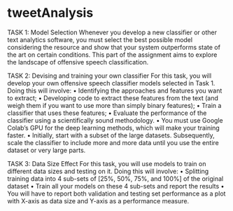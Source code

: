 # tweetAnalysis

TASK 1: Model Selection
Whenever you develop a new classifier or other text analytics software, you must select the best possible model considering the resource and show that your system outperforms state of the art on certain conditions. This part of the assignment aims to explore the landscape of offensive speech classification. 

TASK 2: Devising and training your own classifier
For this task, you will develop your own offensive speech classifier models selected in Task 1. Doing this will involve:
• Identifying the approaches and features you want to extract;
• Developing code to extract these features from the text (and weigh them if you want to use
more than simply binary features);
• Train a classifier that uses these features;
• Evaluate the performance of the classifier using a scientifically sound methodology.
• You must use Google Colab’s GPU for the deep learning methods, which will make your
training faster.
• Initially, start with a subset of the large datasets. Subsequently, scale the classifier to include
more and more data until you use the entire dataset or very large parts. 

TASK 3: Data Size Effect
For this task, you will use models to train on different data sizes and testing on it. Doing this will involve:
• Splitting training data into 4 sub-sets of [25%, 50%, 75%, and 100%] of the original dataset
• Train all your models on these 4 sub-sets and report the results
• You will have to report both validation and testing set performance as a plot with X-axis as
data size and Y-axis as a performance measure. 
